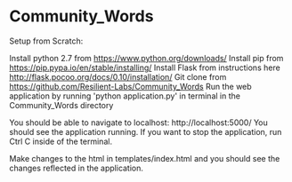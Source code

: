 # Community_Words

Setup from Scratch:

Install python 2.7 from https://www.python.org/downloads/
Install pip from https://pip.pypa.io/en/stable/installing/
Install Flask from instructions here http://flask.pocoo.org/docs/0.10/installation/
Git clone from https://github.com/Resilient-Labs/Community_Words
Run the web application by running 'python application.py' in terminal in the Community_Words directory

You should be able to navigate to localhost: http://localhost:5000/ You should see the application running. 
If you want to stop the application, run Ctrl C inside of the terminal.

Make changes to the html in templates/index.html and you should see the changes reflected in the application.
